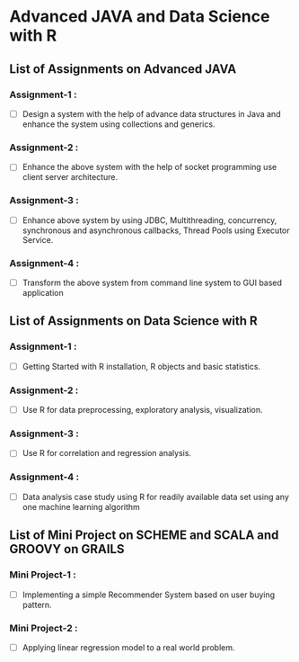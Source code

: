 # Advanced JAVA and Data Science with R

## List of Assignments on Advanced JAVA
 
### Assignment-1 :
- [ ] Design a system with the help of advance data structures in Java and enhance the system using collections and generics.
 
### Assignment-2 :
- [ ] Enhance the above system with the help of socket programming use client server architecture.
 
### Assignment-3 :
- [ ] Enhance   above   system   by   using   JDBC,   Multithreading,   concurrency,   synchronous   and asynchronous callbacks, Thread Pools using Executor Service.
 
### Assignment-4 :
- [ ] Transform the above system from command line system to GUI based application

## List of Assignments on Data Science with R

### Assignment-1 :
- [ ] Getting Started with R installation, R objects and basic statistics.
 
### Assignment-2 :
- [ ] Use R for data preprocessing, exploratory analysis, visualization.
 
### Assignment-3 :
- [ ] Use R for correlation and regression analysis.
 
### Assignment-4 :
- [ ] Data  analysis  case  study  using  R  for  readily  available  data  set  using  any  one  machine  learning algorithm

## List of Mini Project on SCHEME and  SCALA  and  GROOVY on GRAILS

### Mini Project-1 :
- [ ] Implementing a simple Recommender System based on user buying pattern.

### Mini Project-2 :
- [ ] Applying linear regression model to a real world problem.